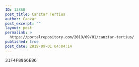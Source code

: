 ```yaml
---
ID: 13860
post_title: Canztar Tertius
author: Canzar
post_excerpt: ""
layout: post
permalink: >
  https://portalrepository.com/2019/09/01/canztar-tertius/
published: true
post_date: 2019-09-01 04:04:14
---
```

<pre>31F4F8966E86</pre>